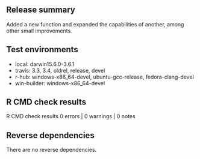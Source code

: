 ## Release summary

Added a new function and expanded the capabilities of another, among other small improvements.

## Test environments

* local: darwin15.6.0-3.6.1
* travis: 3.3, 3.4, oldrel, release, devel
* r-hub: windows-x86_64-devel, ubuntu-gcc-release, fedora-clang-devel
* win-builder: windows-x86_64-devel

## R CMD check results

R CMD check results
0 errors | 0 warnings | 0 notes

## Reverse dependencies

There are no reverse dependencies.
